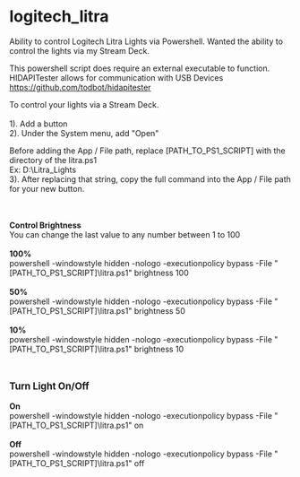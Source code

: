 # logitech_litra
Ability to control Logitech Litra Lights via Powershell. Wanted the ability to control the lights via my Stream Deck.

This powershell script does require an external executable to function.
HIDAPITester allows for communication with USB Devices
https://github.com/todbot/hidapitester


To control your lights via a Stream Deck.
<br>
<br>1). Add a button
<br>2). Under the System menu, add "Open"

Before adding the App / File path, replace [PATH_TO_PS1_SCRIPT] with the directory of the litra.ps1
<br>Ex: D:\Litra_Lights
<br>3). After replacing that string, copy the full command into the App / File path for your new button.



<br><br>
<b>Control Brightness</b>
<br>You can change the last value to any number between 1 to 100
<br><br>
<b>100%</b><br>
powershell -windowstyle hidden -nologo -executionpolicy bypass -File "[PATH_TO_PS1_SCRIPT]\litra.ps1" brightness 100
<br><br>
<b>50%</b><br>
powershell -windowstyle hidden -nologo -executionpolicy bypass -File "[PATH_TO_PS1_SCRIPT]\litra.ps1" brightness 50
<br><br>
<b>10%</b><br>
powershell -windowstyle hidden -nologo -executionpolicy bypass -File "[PATH_TO_PS1_SCRIPT]\litra.ps1" brightness 10
<br><br><br>

<b><big>Turn Light On/Off</big></b>
<br><br>
<b>On</b><br>
powershell -windowstyle hidden -nologo -executionpolicy bypass -File "[PATH_TO_PS1_SCRIPT]\litra.ps1" on
<br><br>
<b>Off</b><br>
powershell -windowstyle hidden -nologo -executionpolicy bypass -File "[PATH_TO_PS1_SCRIPT]\litra.ps1" off
